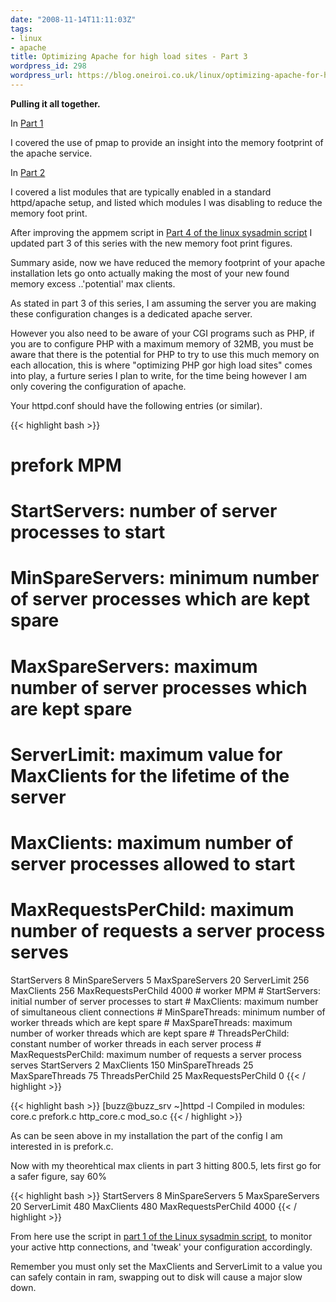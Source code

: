 ```yaml
---
date: "2008-11-14T11:11:03Z"
tags:
- linux
- apache
title: Optimizing Apache for high load sites - Part 3
wordpress_id: 298
wordpress_url: https://blog.oneiroi.co.uk/linux/optimizing-apache-for-high-load-sites-part-3
---
```

<b>Pulling it all together.</b>

In <a href="https://blog.oneiroi.co.uk/linux/optimizing-apache-for-high-load-sites-part-1">Part 1</a>

I covered the use of pmap to provide an insight into the memory footprint of the apache service.

In <a href="https://blog.oneiroi.co.uk/linux/optimizing-apache-for-high-load-sites-part-2">Part 2</a>

I covered a list modules that are typically enabled in a standard httpd/apache setup, and listed which modules I was disabling to reduce the memory foot print.

After improving the appmem script in <a href="https://blog.oneiroi.co.uk/uncategorized/linux-the-sysadmin-script-part-4">Part 4 of the linux sysadmin script</a> I updated part 3 of this series with the new memory foot print figures.

Summary aside, now we have reduced the memory footprint of your apache installation lets go onto actually making the most of your new found memory excess ..'potential' max clients.

As stated in part 3 of this series, I am assuming the server you are making these configuration changes is a dedicated apache server.

However you also need to be aware of your CGI programs such as PHP, if you are to configure PHP with a maximum memory of 32MB, you must be aware that there is the potential for PHP to try to use this much memory on each allocation, this is where "optimizing PHP gor high load sites" comes into play, a furture series I plan to write, for the time being however I am only covering the configuration of apache.

Your httpd.conf should have the following entries (or similar).

{{< highlight bash >}}
# prefork MPM
# StartServers: number of server processes to start
# MinSpareServers: minimum number of server processes which are kept spare
# MaxSpareServers: maximum number of server processes which are kept spare
# ServerLimit: maximum value for MaxClients for the lifetime of the server
# MaxClients: maximum number of server processes allowed to start
# MaxRequestsPerChild: maximum number of requests a server process serves
<IfModule prefork.c>
StartServers       8
MinSpareServers    5
MaxSpareServers   20
ServerLimit      256
MaxClients       256
MaxRequestsPerChild  4000
</IfModule>
# worker MPM
# StartServers: initial number of server processes to start
# MaxClients: maximum number of simultaneous client connections
# MinSpareThreads: minimum number of worker threads which are kept spare
# MaxSpareThreads: maximum number of worker threads which are kept spare
# ThreadsPerChild: constant number of worker threads in each server process
# MaxRequestsPerChild: maximum number of requests a server process serves
<IfModule worker.c>
StartServers         2
MaxClients         150
MinSpareThreads     25
MaxSpareThreads     75
ThreadsPerChild     25
MaxRequestsPerChild  0
</IfModule>
{{< / highlight >}}

{{< highlight bash >}}
[buzz@buzz_srv ~]httpd -l
Compiled in modules:
  core.c
  prefork.c
  http_core.c
  mod_so.c
{{< / highlight >}}

As can be seen above in my installation the part of the config I am interested in is prefork.c.


Now with my theorehtical max clients in part 3 hitting 800.5, lets first go for a safer figure, say 60% 

{{< highlight bash >}}
<IfModule prefork.c>
StartServers       8
MinSpareServers    5
MaxSpareServers   20
ServerLimit      480
MaxClients       480
MaxRequestsPerChild  4000
</IfModule>
{{< / highlight >}}

From here use the script in <a href="https://blog.oneiroi.co.uk/linux/linux-the-sysadmin-script-part-1">part 1 of the Linux sysadmin script</a>, to monitor your active http connections, and 'tweak' your configuration accordingly.

Remember you must only set the MaxClients and ServerLimit to a value you can safely contain in ram, swapping out to disk will cause a major slow down.
